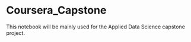 # Coursera_Capstone
This notebook will be mainly used for the Applied Data Science capstone project.
